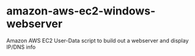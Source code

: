 # amazon-aws-ec2-windows-webserver
Amazon AWS EC2 User-Data script to build out a webserver and display IP/DNS info
